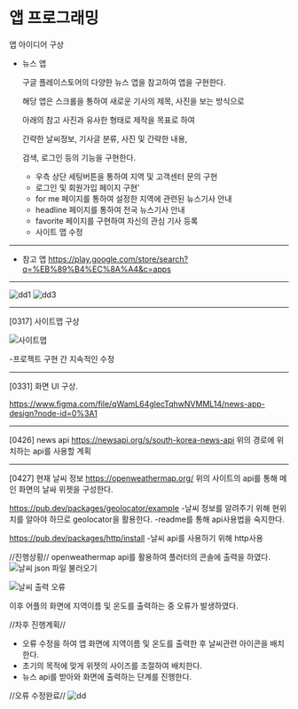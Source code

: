 # 앱 프로그래밍 

앱 아이디어 구상

- 뉴스 앱

   구글 플레이스토어의 다양한 뉴스 앱을 참고하여 앱을 구현한다.

   해당 앱은 스크롤을 통하여 새로운 기사의 제목, 사진을 보는 방식으로

   아래의 참고 사진과 유사한 형태로 제작을 목표로 하여

   간략한 날씨정보, 기사글 분류, 사진 및 간략한 내용,

   검색, 로그인 등의 기능을 구현한다.

   + 우측 상단 세팅버튼을 통하여 지역 및 고객센터 문의 구현
   + 로그인 및 회원가입 페이지 구현'
   + for me 페이지를 통하여 설정한 지역에 관련된 뉴스기사 안내
   + headline 페이지를 통하여 전국 뉴스기사 안내
   + favorite 페이지를 구현하여 자신의 관심 기사 등록
   + 사이트 맵 수정
---------------------------------------------------------------------   
- 참고 앱
https://play.google.com/store/search?q=%EB%89%B4%EC%8A%A4&c=apps
---------------------------------------------------------------------

 ![dd1](https://user-images.githubusercontent.com/95200335/157620137-dcd9f71a-d567-4a85-8513-54d0fb1cd723.png)
 ![dd3](https://user-images.githubusercontent.com/95200335/157620796-c170d575-67f6-4620-a37c-17ff1bfae41e.png)
 
---------------------------------------------------------------------
[0317] 사이트맵 구상

![사이트맵](https://user-images.githubusercontent.com/95200335/158802708-db8acb67-81b5-40c9-a883-cfd8e08deb6b.png)

-프로젝트 구현 간 지속적인 수정 

----------------------------------------------------------------------
[0331] 화면 UI 구상.

https://www.figma.com/file/qWamL64glecTqhwNVMML14/news-app-design?node-id=0%3A1

----------------------------------------------------------------------
[0426] news api 
https://newsapi.org/s/south-korea-news-api
위의 경로에 위치하는 api를 사용할 계획

---------------------------------------------------------------------
[0427] 현재 날씨 정보
https://openweathermap.org/
위의 사이트의 api를 통해 메인 화면의 날싸 위젯을 구성한다.

https://pub.dev/packages/geolocator/example
-날씨 정보를 알려주기 위해 현위치를 알아야 하므로  geolocator을 활용한다.
-readme를 통해 api사용법을 숙지한다.

https://pub.dev/packages/http/install
-날씨 api를 사용하기 위해 http사용

//진행상황//
openweathermap api를 활용하여 플러터의 콘솔에 출력을 하였다.
![날씨 json 파일 불러오기](https://user-images.githubusercontent.com/95200335/165798940-16643d49-73e7-44be-8d16-1f835edad515.png)

![날씨 출력 오류](https://user-images.githubusercontent.com/95200335/165800029-f0a807a0-a9d1-40a2-af9d-f2692147550a.png)


이후 어플의 화면에 지역이름 및 온도를 출력하는 중 오류가 발생하였다.

//차후 진행계획//
-  오류 수정을 하여 앱 화면에 지역이름 및 온도를 출력한 후 날씨관련 아이콘을 배치한다.
- 초기의 목적에 맞게 위젯의 사이즈를 조절하여 배치한다.
- 뉴스 api를 받아와 화면에 출력하는 단계를 진행한다.

//오류 수정완료//
![dd](https://user-images.githubusercontent.com/95200335/165882316-3ed0dc8b-4db7-4fab-a057-81927a17ff5a.png)
